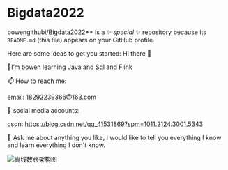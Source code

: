 # Bigdata2022
bowengithubi/Bigdata2022** is a ✨ _special_ ✨ repository because its `README.md` (this file) appears on your GitHub profile.

Here are some ideas to get you started:
Hi there 👋

🔭I’m bowen learning Java and Sql and Flink

📫 How to reach me:

email: 18292239366@163.com

🌱 social media accounts:

csdn: https://blog.csdn.net/qq_41531869?spm=1011.2124.3001.5343

💬 Ask me about anything you like, I would like to tell you everything I know and learn everything I don't know.


![离线数仓架构图](https://user-images.githubusercontent.com/38710317/162398225-8cf78d26-425a-4572-8b2d-c262164ee90f.png)
